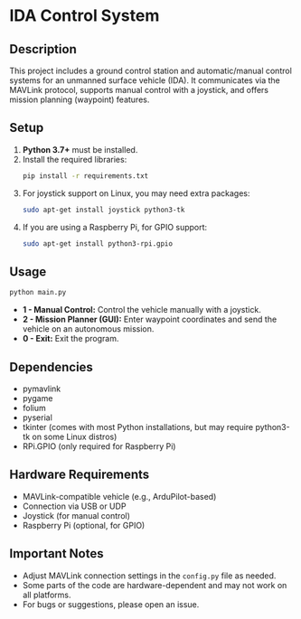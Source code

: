 # IDA Control System

## Description
This project includes a ground control station and automatic/manual control systems for an unmanned surface vehicle (IDA). It communicates via the MAVLink protocol, supports manual control with a joystick, and offers mission planning (waypoint) features.

## Setup

1. **Python 3.7+** must be installed.
2. Install the required libraries:
   ```bash
   pip install -r requirements.txt
   ```
3. For joystick support on Linux, you may need extra packages:
   ```bash
   sudo apt-get install joystick python3-tk
   ```
4. If you are using a Raspberry Pi, for GPIO support:
   ```bash
   sudo apt-get install python3-rpi.gpio
   ```

## Usage

```bash
python main.py
```

- **1 - Manual Control:** Control the vehicle manually with a joystick.
- **2 - Mission Planner (GUI):** Enter waypoint coordinates and send the vehicle on an autonomous mission.
- **0 - Exit:** Exit the program.

## Dependencies
- pymavlink
- pygame
- folium
- pyserial
- tkinter (comes with most Python installations, but may require python3-tk on some Linux distros)
- RPi.GPIO (only required for Raspberry Pi)

## Hardware Requirements
- MAVLink-compatible vehicle (e.g., ArduPilot-based)
- Connection via USB or UDP
- Joystick (for manual control)
- Raspberry Pi (optional, for GPIO)

## Important Notes
- Adjust MAVLink connection settings in the `config.py` file as needed.
- Some parts of the code are hardware-dependent and may not work on all platforms.
- For bugs or suggestions, please open an issue.

